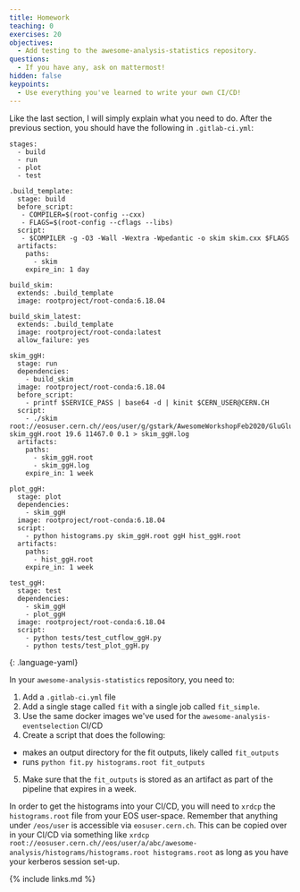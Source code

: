 ```yaml
---
title: Homework
teaching: 0
exercises: 20
objectives:
  - Add testing to the awesome-analysis-statistics repository.
questions:
  - If you have any, ask on mattermost!
hidden: false
keypoints:
  - Use everything you've learned to write your own CI/CD!
---
```


Like the last section, I will simply explain what you need to do. After the previous section, you should have the following in `.gitlab-ci.yml`:

~~~
stages:
  - build
  - run
  - plot
  - test

.build_template:
  stage: build
  before_script:
   - COMPILER=$(root-config --cxx)
   - FLAGS=$(root-config --cflags --libs)
  script:
   - $COMPILER -g -O3 -Wall -Wextra -Wpedantic -o skim skim.cxx $FLAGS
  artifacts:
    paths:
      - skim
    expire_in: 1 day

build_skim:
  extends: .build_template
  image: rootproject/root-conda:6.18.04

build_skim_latest:
  extends: .build_template
  image: rootproject/root-conda:latest
  allow_failure: yes

skim_ggH:
  stage: run
  dependencies:
    - build_skim
  image: rootproject/root-conda:6.18.04
  before_script:
    - printf $SERVICE_PASS | base64 -d | kinit $CERN_USER@CERN.CH
  script:
    - ./skim root://eosuser.cern.ch//eos/user/g/gstark/AwesomeWorkshopFeb2020/GluGluToHToTauTau.root skim_ggH.root 19.6 11467.0 0.1 > skim_ggH.log
  artifacts:
    paths:
      - skim_ggH.root
      - skim_ggH.log
    expire_in: 1 week

plot_ggH:
  stage: plot
  dependencies:
    - skim_ggH
  image: rootproject/root-conda:6.18.04
  script:
    - python histograms.py skim_ggH.root ggH hist_ggH.root
  artifacts:
    paths:
      - hist_ggH.root
    expire_in: 1 week

test_ggH:
  stage: test
  dependencies:
    - skim_ggH
    - plot_ggH
  image: rootproject/root-conda:6.18.04
  script:
    - python tests/test_cutflow_ggH.py
    - python tests/test_plot_ggH.py
~~~
{: .language-yaml}

In your `awesome-analysis-statistics` repository, you need to:

1. Add a `.gitlab-ci.yml` file
2. Add a single stage called `fit` with a single job called `fit_simple`.
3. Use the same docker images we've used for the `awesome-analysis-eventselection` CI/CD
4. Create a script that does the following:
  - makes an output directory for the fit outputs, likely called `fit_outputs`
  - runs `python fit.py histograms.root fit_outputs`
5. Make sure that the `fit_outputs` is stored as an artifact as part of the pipeline that expires in a week.

In order to get the histograms into your CI/CD, you will need to `xrdcp` the `histograms.root` file from your EOS user-space. Remember that anything under `/eos/user` is accessible via `eosuser.cern.ch`. This can be copied over in your CI/CD via something like `xrdcp root://eosuser.cern.ch//eos/user/a/abc/awesome-analysis/histograms/histograms.root histograms.root` as long as you have your kerberos session set-up.

{% include links.md %}
